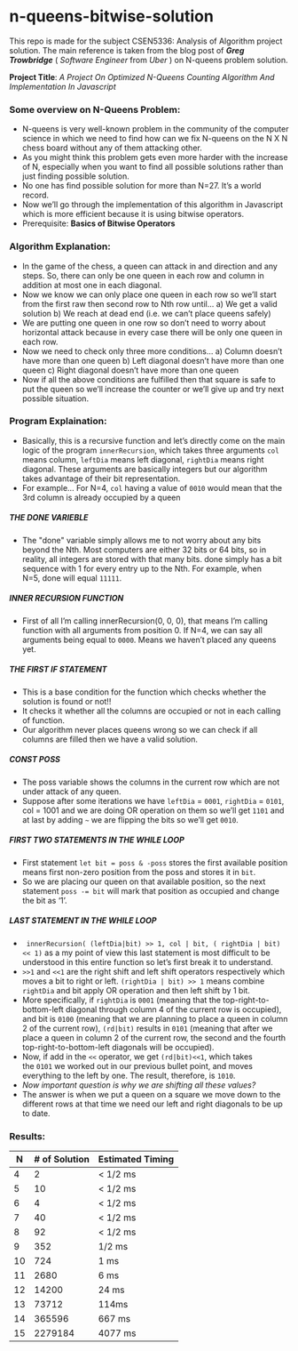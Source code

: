 # n-queens-bitwise-solution
This repo is made for the subject CSEN5336: Analysis of Algorithm project solution. The main reference is taken from the blog post of ***Greg Trowbridge***  ( *Software Engineer* from *Uber* ) on N-queens problem solution.

**Project Title**: *A Project On Optimized N-Queens Counting Algorithm And Implementation In Javascript* 

### Some overview on N-Queens Problem:
- N-queens is very well-known problem in the community of the computer science in which we need to find how can we fix N-queens on the N X N chess board without any of them attacking other.
- As you might think this problem gets even more harder with the increase of N, especially when you want to find all possible solutions rather than just finding possible solution.
- No one has find possible solution for more than N=27. It’s a world record.
- Now we’ll go through the implementation of this algorithm in Javascript which is more efficient because it is using bitwise operators.
- Prerequisite: **Basics of Bitwise Operators**

### Algorithm Explanation:
- In the game of the chess, a queen can attack in and direction and any steps. So, there can only be one queen in each row and column in addition at most one in each diagonal.
- Now we know we can only place one queen in each row so we’ll start from the first raw then second row to Nth row until...
a)	We get a valid solution
b)	We reach at dead end (i.e. we can’t place queens safely)
- We are putting one queen in one row so don’t need to worry about horizontal attack because in every case there will be only one queen in each row.
- Now we need to check only three more conditions…
a) Column doesn’t have more than one queen
b) Left diagonal doesn’t have more than one queen
c) Right diagonal doesn’t have more than one queen
- Now if all the above conditions are fulfilled then that square is safe to put the queen so we’ll increase the counter or we’ll give up and try next possible situation.

### Program Explaination:
- Basically, this is a recursive function and let’s directly come on the main logic of the program `innerRecursion`, which takes three arguments `col` means column, `leftDia` means left diagonal, `rightDia` means right diagonal. These arguments are basically integers but our algorithm takes advantage of their bit representation.
- For example…
For N=4, `col` having a value of `0010` would mean that the 3rd column is already occupied by a queen

#####  **THE DONE VARIEBLE**
 - The "done" variable simply allows me to not worry about any bits beyond the Nth. Most computers are either 32 bits or 64 bits, so in reality, all integers are stored with that many bits. done simply has a bit sequence with 1 for every entry up to the Nth. For example, when N=5, done will equal `11111`.

#####  **INNER RECURSION FUNCTION**
 - First of all I’m calling innerRecursion(0, 0, 0), that means I’m calling function with all arguments from position 0. If N=4, we can say all arguments being equal to `0000`. Means we haven’t placed any queens yet.

#####  **THE FIRST IF STATEMENT**
 - This is a base condition for the function which checks whether the solution is found or not!!
 - It checks it whether all the columns are occupied or not in each calling of function.
 - Our algorithm never places queens wrong so we can check if all columns are filled then we have a valid solution.
 
#####  **CONST POSS**
 - The poss variable shows the columns in the current row which are not under attack of any queen.
 - Suppose after some iterations we have `leftDia` = `0001`, `rightDia` = `0101`, col = 1001 and we are doing OR operation on them so we’ll get `1101` and at last by adding `~` we are flipping the bits so we’ll get `0010`.

#####  **FIRST TWO STATEMENTS IN THE WHILE LOOP**
 - First statement `let bit = poss & -poss` stores the first available position means first non-zero position from the poss and stores it in `bit`.
 - So we are placing our queen on that available position, so the next statement `poss -= bit` will mark that position as occupied and change the bit as ‘1’.

#####  **LAST STATEMENT IN THE WHILE LOOP**
 - ` innerRecursion( (leftDia|bit) >> 1, col | bit, ( rightDia | bit) << 1)` as a my point of view this last statement is most difficult to be understood in this entire function so let’s first break it to understand.
 - `>>1` and `<<1` are the right shift and left shift operators respectively which moves a bit to right or left. `(rightDia | bit) >> 1` means combine `rightDia` and bit apply OR operation and then left shift by 1 bit.
 - More specifically, if `rightDia` is `0001` (meaning that the top-right-to-bottom-left diagonal through column 4 of the current row is occupied), and bit is `0100` (meaning that we are planning to place a queen in column 2 of the current row), `(rd|bit)` results in `0101` (meaning that after we place a queen in column 2 of the current row, the second and the fourth top-right-to-bottom-left diagonals will be occupied).
 - Now, if add in the `<<` operator, we get `(rd|bit)<<1`, which takes the `0101` we worked out in our previous bullet point, and moves everything to the left by one. The result, therefore, is `1010`.
 - *Now important question is why we are shifting all these values?*
 - The answer is when we put a queen on a square we move down to the different rows at that time we need our left and right diagonals to be up to date.

### Results:
| N  | # of Solution  | Estimated Timing  |
| ------------ | ------------ | ------------ |
| 4  | 2  | < 1/2 ms  |
| 5  |  10 | < 1/2 ms  |
| 6  | 4  |  < 1/2 ms |
| 7 |  40 | < 1/2 ms  |
| 8|   92|  < 1/2 ms |
| 9| 352  | 1/2 ms  |
| 10|724   | 1 ms  |
| 11|2680   |  6 ms |
| 12|14200   | 24 ms  |
| 13|73712   |  114ms |
| 14|365596   |  667 ms |
| 15| 2279184  | 4077 ms  |

